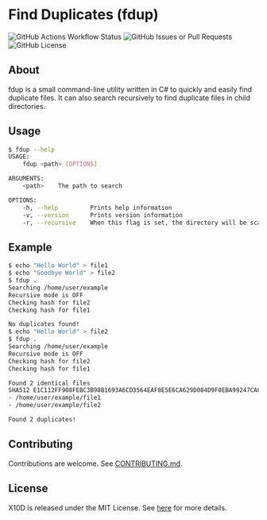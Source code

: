# Find Duplicates (fdup)

![GitHub Actions Workflow Status](https://img.shields.io/github/actions/workflow/status/oliverbooth/fdup/dotnet.yml?style=flat-square)
![GitHub Issues or Pull Requests](https://img.shields.io/github/issues/oliverbooth/fdup?style=flat-square)
![GitHub License](https://img.shields.io/github/license/oliverbooth/fdup?style=flat-square)

## About
fdup is a small command-line utility written in C# to quickly and easily find duplicate files. It can also search recursively to find duplicate files in child directories.

## Usage
```bash
$ fdup --help
USAGE:
    fdup <path> [OPTIONS]

ARGUMENTS:
    <path>    The path to search

OPTIONS:
    -h, --help         Prints help information
    -v, --version      Prints version information
    -r, --recursive    When this flag is set, the directory will be scanned recursively. This may take longer
```

## Example
```bash
$ echo "Hello World" > file1
$ echo "Goodbye World" > file2
$ fdup .
Searching /home/user/example
Recursive mode is OFF
Checking hash for file2
Checking hash for file1

No duplicates found!
$ echo "Hello World" > file2
$ fdup .
Searching /home/user/example
Recursive mode is OFF
Checking hash for file2
Checking hash for file1

Found 2 identical files
SHA512 E1C112FF908FEBC3B98B1693A6CD3564EAF8E5E6CA629D084D9F0EBA99247CACDD72E369FF8941397C2807409FF66BE64BE908DA17AD7B8A49A2A26C0E8086AA:
- /home/user/example/file1
- /home/user/example/file2

Found 2 duplicates!
```

## Contributing

Contributions are welcome. See [CONTRIBUTING.md](CONTRIBUTING.md).

## License

X10D is released under the MIT License. See [here](https://github.com/oliverbooth/X10D/blob/main/LICENSE.md) for more details.
